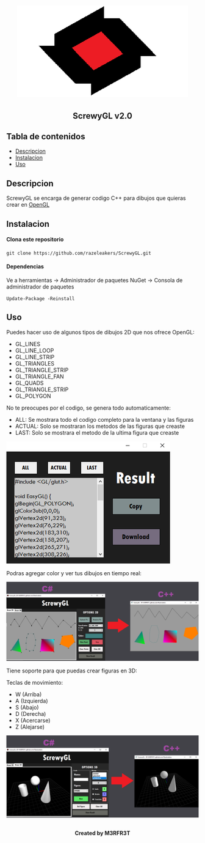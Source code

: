 <h1 align="center"><img src="/images/ScrewyGL.png" alt="ScrewyGL"></h1>
<h2 align="center">ScrewyGL v2.0</h2>

## Tabla de contenidos

- [Descripcion](#descripcion)
- [Instalacion](#instalacion)
- [Uso](#uso)

## Descripcion

<p>ScrewyGL se encarga de generar codigo C++ para dibujos que quieras crear en <a href="https://learnopengl.com/Getting-started/OpenGL">OpenGL</a></p>

## Instalacion

#### Clona este repositorio

```
git clone https://github.com/razeleakers/ScrewyGL.git

```
#### Dependencias

Ve a herramientas -> Administrador de paquetes NuGet -> Consola de administrador de paquetes

```
Update-Package -Reinstall

```

## Uso

<p>Puedes hacer uso de algunos tipos de dibujos 2D que nos ofrece OpenGL:</p>
<p></p>

- GL_LINES
- GL_LINE_LOOP
- GL_LINE_STRIP
- GL_TRIANGLES
- GL_TRIANGLE_STRIP
- GL_TRIANGLE_FAN
- GL_QUADS
- GL_TRIANGLE_STRIP
- GL_POLYGON

<p>No te preocupes por el codigo, se genera todo automaticamente:</p>

- ALL: Se mostrara todo el codigo completo para la ventana y las figuras
- ACTUAL: Solo se mostraran los metodos de las figuras que creaste
- LAST: Solo se mostrara el metodo de la ultima figura que creaste

<p><img src="/images/result.png" alt="result"></p>

<p>Podras agregar color y ver tus dibujos en tiempo real:</p>

<img src="/images/example1.png" alt="example1">

<p>Tiene soporte para que puedas crear figuras en 3D:</p>

<p>Teclas de movimiento: </p>

- W (Arriba)
- A (Izquierda)
- S (Abajo)
- D (Derecha)
- X (Acercarse)
- Z (Alejarse)

<img src="/images/example2.png" alt="example2">

##

<h4 align="center">Created by M3RFR3T</h1>

